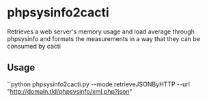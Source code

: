 # phpsysinfo2cacti
Retrieves a web server's memory usage and load average through phpsysinfo and formats the measurements in a way that they can be consumed by cacti

## Usage
``python phpsysinfo2cacti.py --mode retrieveJSONByHTTP --url "http://domain.tld/phpsysinfo/xml.php?json"
